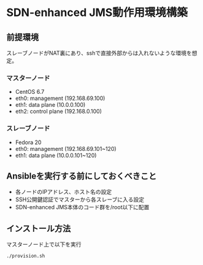 # SDN-enhanced JMS動作用環境構築
## 前提環境
スレーブノードがNAT裏にあり、sshで直接外部からは入れないような環境を想定。

### マスターノード
- CentOS 6.7
- eth0: management (192.168.69.100)
- eth1: data plane (10.0.0.100)
- eth2: control plane (192.168.0.100)

### スレーブノード
- Fedora 20
- eth0: management (192.168.69.101~120)
- eth1: data plane (10.0.0.101~120)

## Ansibleを実行する前にしておくべきこと
- 各ノードのIPアドレス、ホスト名の設定
- SSH公開鍵認証でマスターから各スレーブに入る設定
- SDN-enhanced JMS本体のコード群を/root以下に配置

## インストール方法
マスターノード上で以下を実行
```
./provision.sh
```
